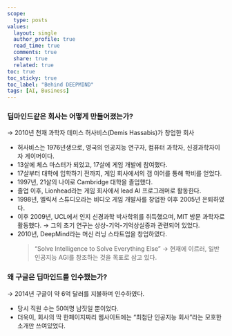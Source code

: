 ```yaml
---
scope:
  type: posts
values:
  layout: single
  author_profile: true
  read_time: true
  comments: true
  share: true
  related: true
toc: true
toc_sticky: true
toc_label: "Behind DEEPMIND"
tags: [AI, Business]
---
```


### 딥마인드같은 회사는 어떻게 만들어졌는가?

→ 2010년 천재 과학자 데미스 허사비스(Demis Hassabis)가 창업한 회사

- 허사비스는 1976년생으로, 영국의 인공지능 연구자, 컴퓨터 과학자, 신경과학자이자 게이머이다.
- 13살에 체스 마스터가 되었고, 17살에 게임 개발에 참여했다.
- 17살부터 대학에 입학하기 전까지, 게임 회사에서의 갭 이어를 통해 학비를 얻었다.
- 1997년, 21살의 나이로 Cambridge 대학을 졸업했다.
- 졸업 이후, Lionhead라는 게임 회사에서 lead AI 프로그래머로 활동한다.
- 1998년, 엘릭서 스튜디오라는 비디오 게임 개발사를 창업한 이후 2005년 은퇴하였다.
- 이후 2009년, UCL에서 인지 신경과학 박사학위를 취득했으며, MIT 방문 과학자로 활동했다.
  → 그의 초기 연구는 상상-기억-기억상실증과 관련되어 있었다.
- 2010년, DeepMind라는 머신 러닝 스타트업을 창업하였다.
  > “Solve Intelligence to Solve Everything Else”
  → 현재에 이르러, 일반 인공지능 AGI를 창조하는 것을 목표로 삼고 있다.

### 왜 구글은 딥마인드를 인수했는가?

→ 2014년 구글이 약 6억 달러를 지불하며 인수하였다.

- 당시 직원 수는 50여명 남짓일 뿐이었다.
- 더욱이, 회사의 딱 한페이지짜리 웹사이트에는 “최첨단 인공지능 회사”라는 모호한 소개만 쓰여있었다.
